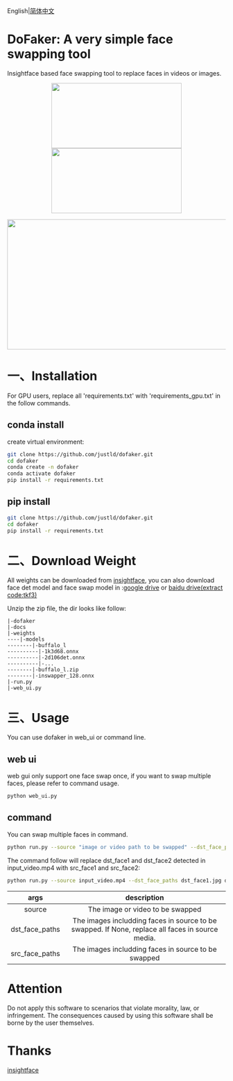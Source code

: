 English|[简体中文](README_ch.md)

# DoFaker: A very simple face swapping tool
Insightface based face swapping tool to replace faces in videos or images.

<p align="center">
<img src="https://github.com/justld/dofaker/blob/main/docs/images/source.gif" width="300" height="150"><img src="https://github.com/justld/dofaker/blob/main/docs/images/trump.jpg" width="300" height="150">
</p>

<p align="center">
<img src="https://github.com/justld/dofaker/blob/main/docs/images/swapped.gif" width="600" height="300"/>
</p>


# 一、Installation
For GPU users, replace all 'requirements.txt' with 'requirements_gpu.txt' in the follow commands.

## conda install
create virtual environment:
```bash
git clone https://github.com/justld/dofaker.git
cd dofaker
conda create -n dofaker
conda activate dofaker
pip install -r requirements.txt
```

## pip install
```bash
git clone https://github.com/justld/dofaker.git
cd dofaker
pip install -r requirements.txt
```

# 二、Download Weight
All weights can be downloaded from [insightface](https://github.com/deepinsight/insightface), you can also
download face det model and face swap model in :[google drive](https://drive.google.com/drive/folders/1R6yMDQiHQg938M5GIz4_mOOhpF8ybrv9?usp=sharing) or [baidu drive(extract code:tkf3)](https://pan.baidu.com/s/1sF3QbwAK1sVqdie1KqgkkA)

Unzip the zip file, the dir looks like follow:
```
|-dofaker
|-docs
|-weights
----|-models
--------|-buffalo_l
----------|-1k3d68.onnx
----------|-2d106det.onnx
----------|-...
--------|-buffalo_l.zip
--------|-inswapper_128.onnx
|-run.py
|-web_ui.py
```


# 三、Usage
You can use dofaker in web_ui or command line.
## web ui
web gui only support one face swap once, if you want to swap multiple faces, please refer to command usage.
```bash
python web_ui.py
```

## command
You can swap multiple faces in command.
```bash
python run.py --source "image or video path to be swapped" --dst_face_paths "dst_face1_path" "dst_face2_path" ... --src_face_paths "src_face1_path" "src_face2_path" ...
```

The command follow will replace dst_face1 and dst_face2 detected in input_video.mp4 with src_face1 and src_face2:
```bash
python run.py --source input_video.mp4 --dst_face_paths dst_face1.jpg dst_face2.jpg --src_face_paths src_face1.jpg src_face2.jpg
```

|args|description|
|:---:|:---:|
|source|The image or video to be swapped|
|dst_face_paths|The images includding faces in source to be swapped. If None, replace all faces in source media.|
|src_face_paths|The images includding faces in source to be swapped|


# Attention
Do not apply this software to scenarios that violate morality, law, or infringement. The consequences caused by using this software shall be borne by the user themselves.

# Thanks
[insightface](https://github.com/deepinsight/insightface)
